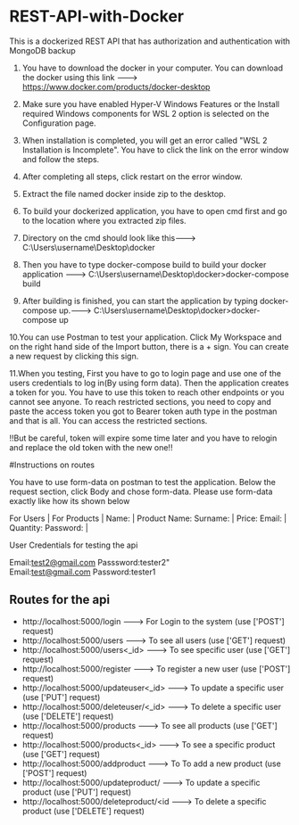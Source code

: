 # REST-API-with-Docker
This is a dockerized REST API that has authorization and authentication with MongoDB backup 


1. You have to download the docker in your computer. You can  download the docker using this link ---> https://www.docker.com/products/docker-desktop 

2. Make sure you have enabled Hyper-V Windows Features or the Install required Windows components for WSL 2 option is selected on the Configuration page.

3. When installation is completed, you will get an error called "WSL 2 Installation is Incomplete". You have to click the link on the error window and follow the steps. 

4. After completing all steps, click restart on the error window.

5. Extract the file named docker inside zip to the desktop.

6. To build your dockerized application, you have to open cmd first and go to the location where you extracted zip files.

7. Directory on the cmd should look like this---> C:\Users\username\Desktop\docker

8. Then you have to type docker-compose build to build your docker application ---> C:\Users\username\Desktop\docker>docker-compose build

9. After building is finished, you can start the application by typing docker-compose up.---> C:\Users\username\Desktop\docker>docker-compose up

10.You can use Postman to test your application. Click My Workspace and on the right hand side of the Import button, there is a + sign. You can create a new request by clicking this sign.

11.When you testing, First you have to go to login page and use one of the users credentials to log in(By using form data). Then the application creates a token for you. 
   You have to use this token to reach other endpoints or you cannot see anyone. To reach restricted sections, you need to copy and paste the access token you got to Bearer token auth type in the postman and that is all. 
   You can access the restricted sections. 

					
!!But be careful, token will expire some time later and you have to relogin and replace the old token with the new one!!


	
#Instructions on routes 

You have to use form-data on postman to test the application.
Below the request section, click Body and chose form-data.
Please use form-data exactly like how its shown below

For Users	|	For Products
		|
Name:		|	Product Name:
Surname:	|	Price:
Email:		|	Quantity:
Password:	|

User Credentials for testing the api

Email:test2@gmail.com	Passsword:tester2"					
Email:test@gmail.com		Password:tester1

## Routes for the api

* http://localhost:5000/login ---> For Login to the system (use ['POST'] request)
* http://localhost:5000/users ---> To see all users (use ['GET'] request)
* http://localhost:5000/users<_id> ---> To see specific user (use ['GET'] request)
* http://localhost:5000/register ---> To register a new user (use ['POST'] request)
* http://localhost:5000/updateuser<_id> ---> To update a specific user (use ['PUT'] request)
* http://localhost:5000/deleteuser/<_id> ---> To delete a specific user (use ['DELETE'] request)
* http://localhost:5000/products ---> To see all products (use ['GET'] request)
* http://localhost:5000/products<_id> ---> To see a specific product (use ['GET'] request)
* http://localhost:5000/addproduct ---> To To add a new product (use ['POST'] request)
* http://localhost:5000/updateproduct/<id> ---> To update a specific product (use ['PUT'] request)
* http://localhost:5000/deleteproduct/<id ---> To delete a specific product (use ['DELETE'] request)
